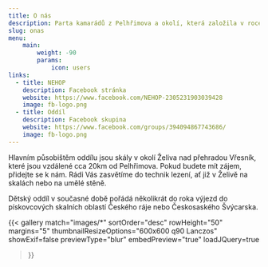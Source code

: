 ```yaml
---
title: O nás
description: Parta kamarádů z Pelhřimova a okolí, která založila v roce 2006 lezecký oddíl, v současné době kromě horolezecké činnosti provozuje dětský sportovní oddíl.
slug: onas
menu:
    main:
        weight: -90
        params:
            icon: users
links:
  - title: NEHOP
    description: Facebook stránka
    website: https://www.facebook.com/NEHOP-2305231903039428
    image: fb-logo.png
  - title: Oddíl
    description: Facebook skupina
    website: https://www.facebook.com/groups/394094867743686/
    image: fb-logo.png
---
```


Hlavním působištěm oddílu jsou skály v okolí Želiva nad přehradou Vřesník, které jsou vzdálené cca 20km od Pelhřimova. Pokud budete mít zájem, přidejte se k nám. Rádi Vás zasvětíme do technik lezení, ať již v Želivě na skalách nebo na umělé stěně.

Dětský oddíl v současné době pořádá několikrát do roka výjezd do pískovcových skalních oblastí Českého ráje nebo Českosaského Švýcarska.

{{< gallery match="images/*"
    sortOrder="desc"
    rowHeight="50"
    margins="5"
    thumbnailResizeOptions="600x600 q90 Lanczos"
    showExif=false
    previewType="blur"
    embedPreview="true"
    loadJQuery=true
>}}

